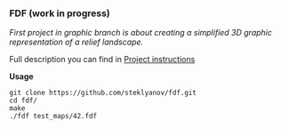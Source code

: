 ### FDF (work in progress)

_First project in graphic branch is about creating a simplified 3D graphic representation of a relief landscape._

Full description you can find in [Project instructions][1]

**Usage**

    git clone https://github.com/steklyanov/fdf.git
    cd fdf/
    make
    ./fdf test_maps/42.fdf
[1]: https://github.com/steklyanov/fdf/blob/master/fdf.en.pdf "FDF PDF"
